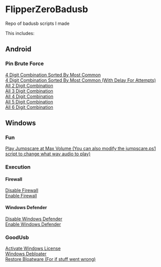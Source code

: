 # FlipperZeroBadusb
Repo of badusb scripts I made

This includes:

## Android

### Pin Brute Force
[4 Digit Combination Sorted By Most Common](Android/PinBruteforce/4DigitBruteforce.txt)<br>
[4 Digit Combination Sorted By Most Common (With Delay For Attempts)](Android/PinBruteforce/4DigitBruteforceDelay.txt)<br>
[All 2 Digit Combination](Android/PinBruteforce/2DigitAllCombs.txt)<br>
[All 3 Digit Combination](Android/PinBruteforce/3DigitAllCombs.txt)<br>
[All 4 Digit Combination](Android/PinBruteforce/4DigitAllCombs.txt)<br>
[All 5 Digit Combination](Android/PinBruteforce/5DigitAllCombs.txt)<br>
[All 6 Digit Combination](Android/PinBruteforce/6DigitAllCombs.txt)<br>

## Windows

### Fun
[Play Jumpscare at Max Volume (You can also modify the jumpscare.ps1 script to change what wav audio to play)](Windows/Fun/jumpscare.txt)<br>

### Execution

#### Firewall
[Disable Firewall](Windows/Execution/Firewall/disableFirewall.txt)<br>
[Enable Firewall](Windows/Execution/Firewall/enableFirewall.txt)<br>

#### Windows Defender
[Disable Windows Defender](Windows/Execution/WindowsDefender/disableWindowsDefender.txt)<br>
[Enable Windows Defender](Windows/Execution/WindowsDefender/enableWindowsDefender.txt)<br>

### GoodUsb

[Activate Windows License](Windows/Goodusb/activateWindows.txt)<br>
[Windows Debloater](Windows/Goodusb/windowsDebloater.txt)<br>
[Restore Bloatware (For if stuff went wrong)](Windows/Goodusb/restoreBloatware.txt)<br>